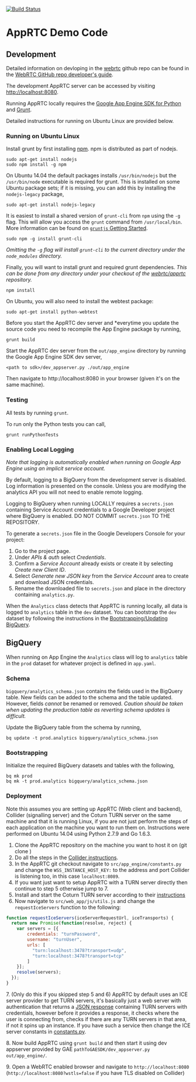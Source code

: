 [![Build Status](https://travis-ci.org/webrtc/apprtc.svg?branch=master)](https://travis-ci.org/webrtc/apprtc)

# AppRTC Demo Code

## Development

Detailed information on devloping in the [webrtc](https://github.com/webrtc) github repo can be found in the [WebRTC GitHub repo developer's guide](https://docs.google.com/document/d/1tn1t6LW2ffzGuYTK3366w1fhTkkzsSvHsBnOHoDfRzY/edit?pli=1#heading=h.e3366rrgmkdk).

The development AppRTC server can be accessed by visiting [http://localhost:8080](http://localhost:8080).

Running AppRTC locally requires the [Google App Engine SDK for Python](https://cloud.google.com/appengine/downloads#Google_App_Engine_SDK_for_Python) and [Grunt](http://gruntjs.com/).

Detailed instructions for running on Ubuntu Linux are provided below.

### Running on Ubuntu Linux

Install grunt by first installing [npm](https://www.npmjs.com/). npm is
distributed as part of nodejs.

```
sudo apt-get install nodejs
sudo npm install -g npm
```

On Ubuntu 14.04 the default packages installs `/usr/bin/nodejs` but the `/usr/bin/node` executable is required for grunt. This is installed on some Ubuntu package sets; if it is missing, you can add this by installing the `nodejs-legacy` package,

```
sudo apt-get install nodejs-legacy
```

It is easiest to install a shared version of `grunt-cli` from `npm` using the `-g` flag. This will allow you access the `grunt` command from `/usr/local/bin`. More information can be found on [`gruntjs` Getting Started](http://gruntjs.com/getting-started).

```
sudo npm -g install grunt-cli
```

*Omitting the `-g` flag will install `grunt-cli` to the current directory under the `node_modules` directory.*

Finally, you will want to install grunt and required grunt dependencies. *This can be done from any directory under your checkout of the [webrtc/apprtc](https://github.com/webrtc/apprtc) repository.*

```
npm install
```

On Ubuntu, you will also need to install the webtest package:
```
sudo apt-get install python-webtest
```


Before you start the AppRTC dev server and *everytime you update the source code you need to recompile the App Engine package by running,

```
grunt build
```

Start the AppRTC dev server from the `out/app_engine` directory by running the Google App Engine SDK dev server,

```
<path to sdk>/dev_appserver.py ./out/app_engine
```
Then navigate to http://localhost:8080 in your browser (given it's on the same machine).

### Testing

All tests by running `grunt`.

To run only the Python tests you can call,

```
grunt runPythonTests
```

### Enabling Local Logging

*Note that logging is automatically enabled when running on Google App Engine using an implicit service account.*

By default, logging to a BigQuery from the development server is disabled. Log information is presented on the console. Unless you are modifying the analytics API you will not need to enable remote logging.

Logging to BigQuery when running LOCALLY requires a `secrets.json` containing Service Account credentials to a Google Developer project where BigQuery is enabled. DO NOT COMMIT `secrets.json` TO THE REPOSITORY.

To generate a `secrets.json` file in the Google Developers Console for your project:
1. Go to the project page.
1. Under *APIs & auth* select *Credentials*.
1. Confirm a *Service Account* already exists or create it by selecting *Create new Client ID*.
1. Select *Generate new JSON key* from the *Service Account* area to create and download JSON credentials.
1. Rename the downloaded file to `secrets.json` and place in the directory containing `analytics.py`.

When the `Analytics` class detects that AppRTC is running locally, all data is logged to `analytics` table in the `dev` dataset. You can bootstrap the `dev` dataset by following the instructions in the [Bootstrapping/Updating BigQuery](#bootstrappingupdating-bigquery).

## BigQuery

When running on App Engine the `Analytics` class will log to `analytics` table in the `prod` dataset for whatever project is defined in `app.yaml`.

### Schema

`bigquery/analytics_schema.json` contains the fields used in the BigQuery table. New fields can be added to the schema and the table updated. However, fields *cannot* be renamed or removed. *Caution should be taken when updating the production table as reverting schema updates is difficult.*

Update the BigQuery table from the schema by running,

```
bq update -t prod.analytics bigquery/analytics_schema.json
```

### Bootstrapping

Initialize the required BigQuery datasets and tables with the following,

```
bq mk prod
bq mk -t prod.analytics bigquery/analytics_schema.json
```

### Deployment
Note this assumes you are setting up AppRTC (Web client and backend), Collider (signalling server) and the Coturn TURN server on the same machine and that it is running Linux, if you are not just perform the steps of each application on the machine you want to run them on. Instructions were performed on Ubuntu 14.04 using Python 2.7.9 and Go 1.6.3.

1. Clone the AppRTC repository on the machine you want to host it on (git clone <this repo URL>)
2. Do all the steps in the [Collider instructions](https://github.com/webrtc/apprtc/blob/master/src/collider/README.md).
3. In the AppRTC git checkout navigate to `src/app_engine/constants.py` and change the `WSS_INSTANCE_HOST_KEY:` to the address and port Collider is listening too, in this case `localhost:8089`.
4. If you want just want to setup AppRTC with a TURN server directly then continue to step 5 otherwise jump to 7.
5. Install and start the Coturn TURN server according to their [instructions](https://github.com/coturn/coturn/wiki/CoturnConfig)
6. Now navigate to `src/web_app/js/utils.js` and change the `requestIceServers` function to the following: 
```javascript
function requestIceServers(iceServerRequestUrl, iceTransports) {
  return new Promise(function(resolve, reject) {
    var servers = [{
        credentials: "turnPassword",
        username: "turnUser",
        urls: [
          "turn:localhost:3478?transport=udp",
          "turn:localhost:3478?transport=tcp"
        ]
    }];
    resolve(servers);
  });
}
```
7\. (Only do this if you skipped step 5 and 6) AppRTC by default uses an ICE server provider to get TURN servers, it's basically just a web server with authentication that returns a [JSON response](https://github.com/webrtc/apprtc/blob/master/src/web_app/js/util.js#L77) containing TURN servers with credentials, however before it provides a response, it checks where the user is connecting from, checks if there are any TURN servers in that area, if not it spins up an instance. If you have such a service then change the ICE server constants in [constants.py](https://github.com/webrtc/apprtc/blob/master/src/app_engine/constants.py#L19).

8\. Now build AppRTC using `grunt build` and then start it using dev appserver provided by GAE
`pathToGAESDK/dev_appserver.py  out/app_engine/`.

9\. Open a WebRTC enabled browser and navigate to `http://localhost:8080` (`http://localhost:8080?wstls=false` if you have TLS disabled on Collider)

